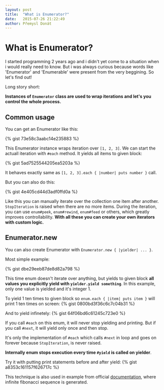 ```yaml
---
layout: post
title:  "What is Enumerator?"
date:   2015-07-26 21:22:49
author: Přemysl Donát
---
```

# What is Enumerator?

I started programming 2 years ago and i didn't yet come to a situation when i would really need to know. But i was always curious because words like 'Enumerator' and 'Enumerable' were present from the very beggining. So let's find out!

Long story short:

**Instances of `Enumerator` class are used to wrap iterations and let's you control the whole process.**


## Common usage
You can get an Enumerator like this:

{% gist 73e58c3aabc14e235883 %}

This Enumerator instance wraps iteration over `[1, 2, 3]`. We can start the actuall iteration with `#each` method. It yields all items to given block:

{% gist 5ad7525544205ea5203a %}

It behaves exactly same as `[1, 2, 3].each { |number| puts number }` call.

But you can also do this:

{% gist 4e405cd44d3adf0ffd0a %}

Like this you can manually iterate over the collection one item after another. `StopIteration` is raised when there are no more items. During the iteration, you can use `enum#peek`, `enum#rewind`, `enum#feed` or others, which greatly improves controllability. **With all these you can create your own iterators with custom logic.**

## Enumerator.new

You can also create Enumerator with `Enumerator.new { |yielder| ... }`.

Most simple example:

{% gist dbe29eeb87de8d82a798 %}

This time enum doesn't iterate over anything, but yields to given block **all values you explicitly yield with `yielder.yield something`**. In this example, only one value is yielded and it's integer 1.

To yield 1 ten times to given block so `enum.each { |item| puts item }` will print 1 ten times on screen:
{% gist 0800bd3f36c6c7c04b31 %}

And to yield infinetely:
{% gist 64f06bd6c61245c723e0 %}

If you call `#each` on this enum, it will never stop yielding and printing. But if you call `#next`, it will yield only once and then stop.

It's only the implementation of `#each` which calls `#next` in loop and goes on forever because `StopIteration`, is never raised.

**Internally enum stops execution every time `#yield` is called on yielder**.

Try it with putting print statements before and after yield:
{% gist a8353c161157f626717c %}

This technique is also used in example from official [documentation](http://ruby-doc.org/core-2.2.0/Enumerator.html), where infinite fibonacci sequence is generated.
